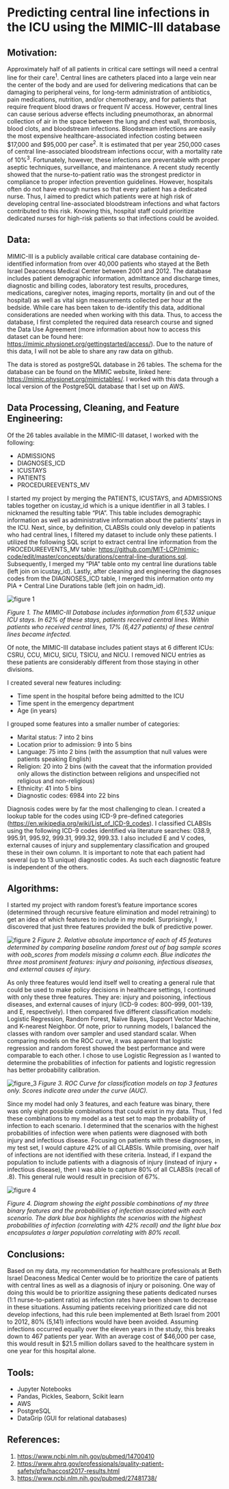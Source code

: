 # Predicting central line infections in the ICU using the MIMIC-III database

## Motivation: 
Approximately half of all patients in critical care settings will need a central line for their care<sup>1</sup>. Central lines are catheters placed into a large vein near the center of the body and are used for delivering medications that can be damaging to peripheral veins, for long-term administration of antibiotics, pain medications, nutrition, and/or chemotherapy, and for patients that require frequent blood draws or frequent IV access. However, central lines can cause serious adverse effects including pneumothorax, an abnormal collection of air in the space between the lung and chest wall, thrombosis, blood clots, and bloodstream infections. Bloodstream infections are easily the most expensive healthcare-associated infection costing between $17,000 and $95,000 per case<sup>2</sup>. It is estimated that per year 250,000 cases of central line-associated bloodstream infections occur, with a mortality rate of 10%<sup>3</sup>.  Fortunately, however, these infections are preventable with proper aseptic techniques, surveillance, and maintenance. A recent study recently showed that the nurse-to-patient ratio was the strongest predictor in compliance to proper infection prevention guidelines. However, hospitals often do not have enough nurses so that every patient has a dedicated nurse. Thus, I aimed to predict which patients were at high risk of developing central line-associated bloodstream infections and what factors contributed to this risk. Knowing this, hospital staff could prioritize dedicated nurses for high-risk patients so that infections could be avoided. 


## Data:
MIMIC-III is a publicly available critical care database containing de-identified information from over 40,000 patients who stayed at the Beth Israel Deaconess Medical Center between 2001 and 2012. The database includes patient demographic information, admittance and discharge times, diagnostic and billing codes, laboratory test results, procedures, medications, caregiver notes, imaging reports, mortality (in and out of the hospital) as well as vital sign measurements collected per hour at the bedside. While care has been taken to de-identify this data, additional considerations are needed when working with this data. Thus, to access the database, I first completed the required data research course and signed the Data Use Agreement (more information about how to access this dataset can be found here: https://mimic.physionet.org/gettingstarted/access/). Due to the nature of this data, I will not be able to share any raw data on github. 

The data is stored as postgreSQL database in 26 tables. The schema for the database can be found on the MIMIC website, linked here: https://mimic.physionet.org/mimictables/. I worked with this data through a local version of the PostgreSQL database that I set up on AWS. 


## Data Processing, Cleaning, and Feature Engineering: 
Of the 26 tables available in the MIMIC-III dataset, I worked with the following: 
* ADMISSIONS
*	DIAGNOSES_ICD
*	ICUSTAYS
*	PATIENTS
*	PROCEDUREEVENTS_MV

I started my project by merging the PATIENTS, ICUSTAYS, and ADMISSIONS tables together on icustay_id which is a unique identifier in all 3 tables. I nicknamed the resulting table “PIA”. This table includes demographic information as well as administrative information about the patients’ stays in the ICU. Next, since, by definition, CLABSIs could only develop in patients who had central lines, I filtered my dataset to include only these patients. I utilized the following SQL script to extract central line information from the PROCEDUREEVENTS_MV table:  https://github.com/MIT-LCP/mimic-code/edit/master/concepts/durations/central-line-durations.sql. Subsequently, I merged my “PIA” table onto my central line durations table (left join on icustay_id). Lastly, after cleaning and engineering the diagnoses codes from the DIAGNOSES_ICD table, I merged this information onto my PIA + Central Line Durations table (left join on hadm_id). 


![figure 1](Filtered_DataSet3.png)

*Figure 1. The MIMIC-III Database includes information from 61,532 unique ICU stays. In 62% of these stays, patients received central lines. Within patients who received central lines, 17% (6,427 patients) of these central lines became infected.* 


Of note, the MIMIC-III database includes patient stays at 6 different ICUs: CSRU, CCU, MICU, SICU, TSICU, and NICU. I removed NICU entries as these patients are considerably different from those staying in other divisions.  


I created several new features including: 
*	Time spent in the hospital before being admitted to the ICU
*	Time spent in the emergency department 
*	Age (in years) 


I grouped some features into a smaller number of categories: 
*	Marital status: 7 into 2 bins
*	Location prior to admission: 9 into 5 bins
*	Language: 75 into 2 bins (with the assumption that null values were patients speaking English)
*	Religion: 20 into 2 bins (with the caveat that the information provided only allows the distinction between religions and unspecified not religious and non-religious) 
*	Ethnicity: 41 into 5 bins
*	Diagnostic codes: 6984 into 22 bins


Diagnosis codes were by far the most challenging to clean. I created a lookup table for the codes using ICD-9 pre-defined categories (https://en.wikipedia.org/wiki/List_of_ICD-9_codes). I classified CLABSIs using the following ICD-9 codes identified via literature searches: 038.9, 995.91, 995.92, 999.31, 999.32, 999.33. I also included E and V codes, external causes of injury and supplementary classification and grouped these in their own column. It is important to note that each patient had several (up to 13 unique) diagnostic codes. As such each diagnostic feature is independent of the others. 


## Algorithms: 
I started my project with random forest’s feature importance scores (determined through recursive feature elimination and model retraining) to get an idea of which features to include in my model. Surprisingly, I discovered that just three features provided the bulk of predictive power. 


![figure 2](Relative_Feature_Importance.png)
*Figure 2. Relative absolute importance of each of 45 features determined by comparing baseline random forest out of bag sample scores with oob_scores from models missing a column each.  Blue indicates the three most prominent features: injury and poisoning, infectious diseases, and external causes of injury.* 


As only three features would lend itself well to creating a general rule that could be used to make policy decisions in healthcare settings, I continued with only these three features. They are: injury and poisoning, infectious diseases, and external causes of injury (ICD-9 codes: 800-999, 001-139, and E, respectively). I then compared five different classification models: Logistic Regression, Random Forest, Naïve Bayes, Support Vector Machine, and K-nearest Neighbor. Of note, prior to running models, I balanced the classes with random over sampler and used standard scalar. When comparing models on the ROC curve, it was apparent that logistic regression and random forest showed the best performance and were comparable to each other. I chose to use Logistic Regression as I wanted to determine the probabilities of infection for patients and logistic regression has better probability calibration. 

![figure_3](https://github.com/kmussar/ICU_predictions/blob/master/ROC_curve.png)
*Figure 3. ROC Curve for classification models on top 3 features only. Scores indicate area under the curve (AUC).* 


Since my model had only 3 features, and each feature was binary, there was only eight possible combinations that could exist in my data. Thus, I fed these combinations to my model as a test set to map the probability of infection to each scenario. I determined that the scenarios with the highest probabilities of infection were when patients were diagnosed with both injury and infectious disease. Focusing on patients with these diagnoses, in my test set, I would capture 42% of all CLABSIs. While promising, over half of infections are not identified with these criteria. Instead, if I expand the population to include patients with a diagnosis of injury (instead of injury + infectious disease), then I was able to capture 80% of all CLABSIs (recall of .8). This general rule would result in precision of 67%. 


![figure 4](model_recommendation2.png)

*Figure 4. Diagram showing the eight possible combinations of my three binary features and the probabilities of infection associated with each scenario. The dark blue box highlights the scenarios with the highest probabilities of infection (correlating with 42% recall) and the light blue box encapsulates a larger population correlating with 80% recall.* 



## Conclusions: 
Based on my data, my recommendation for healthcare professionals at Beth Israel Deaconess Medical Center would be to prioritize the care of patients with central lines as well as a diagnosis of injury or poisoning. One way of doing this would be to prioritize assigning these patients dedicated nurses (1:1 nurse-to-patient ratio) as infection rates have been shown to decrease in these situations. Assuming patients receiving prioritized care did not develop infections, had this rule been implemented at Beth Israel from 2001 to 2012, 80% (5,141) infections would have been avoided. Assuming infections occurred equally over the eleven years in the study, this breaks down to 467 patients per year. With an average cost of $46,000 per case, this would result in $21.5 million dollars saved to the healthcare system in one year for this hospital alone. 


## Tools:
*	Jupyter Notebooks
*	Pandas, Pickles, Seaborn, Scikit learn 
*	AWS
* PostgreSQL 
* DataGrip (GUI for relational databases)


## References:
1.	https://www.ncbi.nlm.nih.gov/pubmed/14700410
2.	https://www.ahrq.gov/professionals/quality-patient-safety/pfp/haccost2017-results.html 
3.	https://www.ncbi.nlm.nih.gov/pubmed/27481738/
